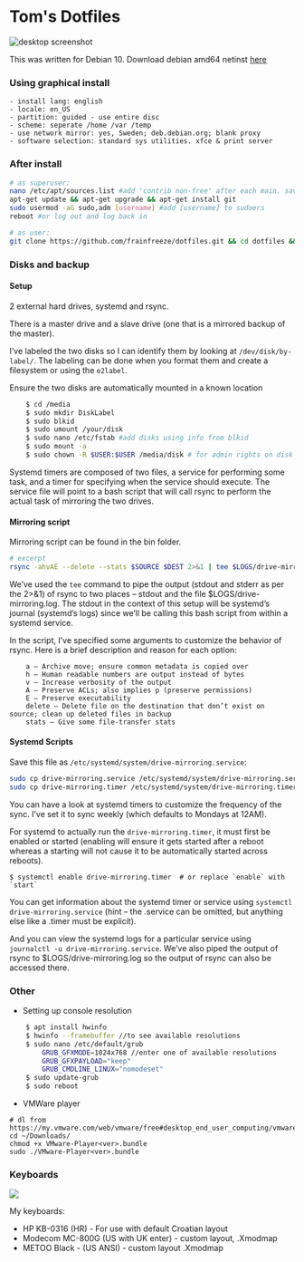 # Tom's Dotfiles
![desktop screenshot](http://i.imgur.com/OPQUMzA.png)

This was written for Debian 10. Download debian amd64 netinst [here](https://cdimage.debian.org/debian-cd/current/amd64/iso-cd/)

### Using graphical install
```
- install lang: english
- locale: en_US
- partition: guided - use entire disc
- scheme: seperate /home /var /temp
- use network mirror: yes, Sweden; deb.debian.org; blank proxy
- software selection: standard sys utilities. xfce & print server
```

### After install
```bash
# as superuser:
nano /etc/apt/sources.list #add 'contrib non-free' after each main. save and exit
apt-get update && apt-get upgrade && apt-get install git
sudo usermod -aG sudo,adm [username] #add [username] to sudoers
reboot #or log out and log back in

# as user:
git clone https://github.com/frainfreeze/dotfiles.git && cd dotfiles && chmod +x setup.sh && ./setup.sh && cd .. && rm -rf dotfiles
```

### Disks and backup
#### Setup
2 external hard drives, systemd and rsync.

There is a master drive and a slave drive (one that is a mirrored backup of the master). 

I’ve labeled the two disks so I can identify them by looking at `/dev/disk/by-label/`. The labeling can be done when you format them and create a filesystem or using the `e2label`.

Ensure the two disks are automatically mounted in a known location

```bash
    $ cd /media
    $ sudo mkdir DiskLabel
    $ sudo blkid
    $ sudo umount /your/disk
    $ sudo nano /etc/fstab #add disks using info from blkid
    $ sudo mount -a
    $ sudo chown -R $USER:$USER /media/disk # for admin rights on disk
```

Systemd timers are composed of two files, a service for performing some task, and a timer for specifying when the service should execute. The service file will point to a bash script that will call rsync to perform the actual task of mirroring the two drives.

#### Mirroring script
Mirroring script can be found in the bin folder.

```bash
# excerpt
rsync -ahvAE --delete --stats $SOURCE $DEST 2>&1 | tee $LOGS/drive-mirroring.log
```

We’ve used the `tee` command to pipe the output (stdout and stderr as per the 2>&1) of rsync to two places – stdout and the file $LOGS/drive-mirroring.log. The stdout in the context of this setup will be systemd’s journal (systemd’s logs) since we’ll be calling this bash script from within a systemd service.

In the script, I’ve specified some arguments to customize the behavior of rsync. Here is a brief description and reason for each option:
```
    a – Archive move; ensure common metadata is copied over
    h – Human readable numbers are output instead of bytes
    v – Increase verbosity of the output
    A – Preserve ACLs; also implies p (preserve permissions)
    E – Preserve executability
    delete – Delete file on the destination that don’t exist on source; clean up deleted files in backup
    stats – Give some file-transfer stats
```

#### Systemd Scripts

Save this file as `/etc/systemd/system/drive-mirroring.service`:

```bash
sudo cp drive-mirroring.service /etc/systemd/system/drive-mirroring.service
sudo cp drive-mirroring.timer /etc/systemd/system/drive-mirroring.timer
```

You can have a look at systemd timers to customize the frequency of the sync. I’ve set it to sync weekly (which defaults to Mondays at 12AM).

For systemd to actually run the `drive-mirroring.timer`, it must first be enabled or started (enabling will ensure it gets started after a reboot whereas a starting will not cause it to be automatically started across reboots).

```
$ systemctl enable drive-mirroring.timer  # or replace `enable` with `start`
```

You can get information about the systemd timer or service using `systemctl drive-mirroring.service` (hint – the .service can be omitted, but anything else like a .timer must be explicit).

And you can view the systemd logs for a particular service using` journalctl -u drive-mirroring.service`. We’ve also piped the output of rsync to $LOGS/drive-mirroring.log so the output of rsync can also be accessed there.

### Other

- Setting up console resolution

```bash
    $ apt install hwinfo
    $ hwinfo --framebuffer //to see available resolutions
    $ sudo nano /etc/default/grub
        GRUB_GFXMODE=1024x768 //enter one of available resolutions
        GRUB_GFXPAYLOAD="keep"
        GRUB_CMDLINE_LINUX="nomodeset"
    $ sudo update-grub
    $ sudo reboot
```

- VMWare player

```
# dl from https://my.vmware.com/web/vmware/free#desktop_end_user_computing/vmware_workstation_player/
cd ~/Downloads/
chmod +x VMware-Player<ver>.bundle
sudo ./VMware-Player<ver>.bundle
```

### Keyboards
![](https://www.bug.hr/img/kupili-smo-jeftinu-mehanicku-tipkovnicu-iz-kine-je-li-se-isplatilo_gduZkX.png)

My keyboards:
- HP KB-0316 (HR) - For use with default Croatian layout
- Modecom MC-800G (US with UK enter) - custom layout, .Xmodmap
- METOO Black - (US ANSI) - custom layout .Xmodmap

<!--
Keyboard docs: 
- http://pascal.tsu.ru/en/xkb/setup.html
- https://www.charvolant.org/doug/xkb/html/
- https://superuser.com/questions/290115/
- http://rlog.rgtti.com/2014/05/01/how-to-modify-a-keyboard-layout-in-linux/
- http://wiki.linuxquestions.org/wiki/List_of_Keysyms_Recognised_by_Xmodmap
- https://askubuntu.com/questions/254424/
-->
